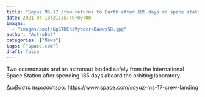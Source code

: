 ```yaml
---
title: "Soyuz MS-17 crew returns to Earth after 185 days on space station"
date: 2021-04-18T21:35:49+00:00
images:
  - "images/post/6pGTHCniVybocrkBaowyS8.jpg"
author: "AstroBot"
categories: ["News"]
tags: ["space.com"]
draft: false
---
```


Two cosmonauts and an astronaut landed safely from the International Space Station after spending 185 days aboard the orbiting laboratory. 

Διαβάστε περισσότερα: https://www.space.com/soyuz-ms-17-crew-landing
